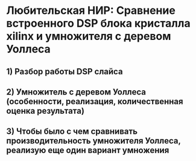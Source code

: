 # Любительская НИР: Сравнение встроенного DSP блока кристалла xilinx и умножителя с деревом Уоллеса 

## 1) Разбор работы DSP слайса

## 2) Умножитель с деревом Уоллеса (особенности, реализация, количественная оценка результата)

## 3) Чтобы было с чем сравнивать производительность умножителя Уоллеса, реализую еще один вариант умножения
